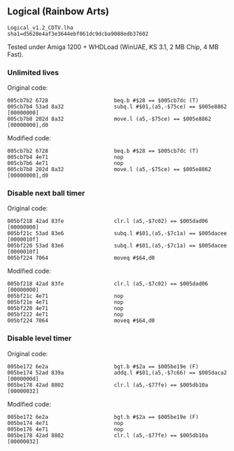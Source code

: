 
## Logical (Rainbow Arts)

```
Logical_v1.2_CDTV.lha
sha1=d5620e4af3e3644ebf061dc9dcba9088edb37602
```

Tested under Amiga 1200 + WHDLoad (WinUAE, KS 3.1, 2 MB Chip, 4 MB Fast).

### Unlimited lives

Original code:

```
005cb7b2 6728                     beq.b #$28 == $005cb7dc (T)
005cb7b4 53ad 8a32                subq.l #$01,(a5,-$75ce) == $005e8862 [00000000]
005cb7b8 202d 8a32                move.l (a5,-$75ce) == $005e8862 [00000000],d0
```

Modified code:

```
005cb7b2 6728                     beq.b #$28 == $005cb7dc (T)
005cb7b4 4e71                     nop
005cb7b6 4e71                     nop
005cb7b8 202d 8a32                move.l (a5,-$75ce) == $005e8862 [00000000],d0
```

### Disable next ball timer

Original code:

```
005bf218 42ad 83fe                clr.l (a5,-$7c02) == $005dad06 [00000000]
005bf21c 53ad 83e6                subq.l #$01,(a5,-$7c1a) == $005dacee [0000010f]
005bf220 53ad 83e6                subq.l #$01,(a5,-$7c1a) == $005dacee [0000010f]
005bf224 7064                     moveq #$64,d0
```

Modified code:

```
005bf218 42ad 83fe                clr.l (a5,-$7c02) == $005dad06 [00000000]
005bf21c 4e71                     nop
005bf21e 4e71                     nop
005bf220 4e71                     nop
005bf222 4e71                     nop
005bf224 7064                     moveq #$64,d0
```

### Disable level timer

Original code:

```
005be172 6e2a                     bgt.b #$2a == $005be19e (F)
005be174 52ad 839a                addq.l #$01,(a5,-$7c66) == $005daca2 [0000000d]
005be178 42ad 8802                clr.l (a5,-$77fe) == $005db10a [00000032]
```

Modified code:

```
005be172 6e2a                     bgt.b #$2a == $005be19e (F)
005be174 4e71                     nop
005be176 4e71                     nop
005be178 42ad 8802                clr.l (a5,-$77fe) == $005db10a [00000032]
```
